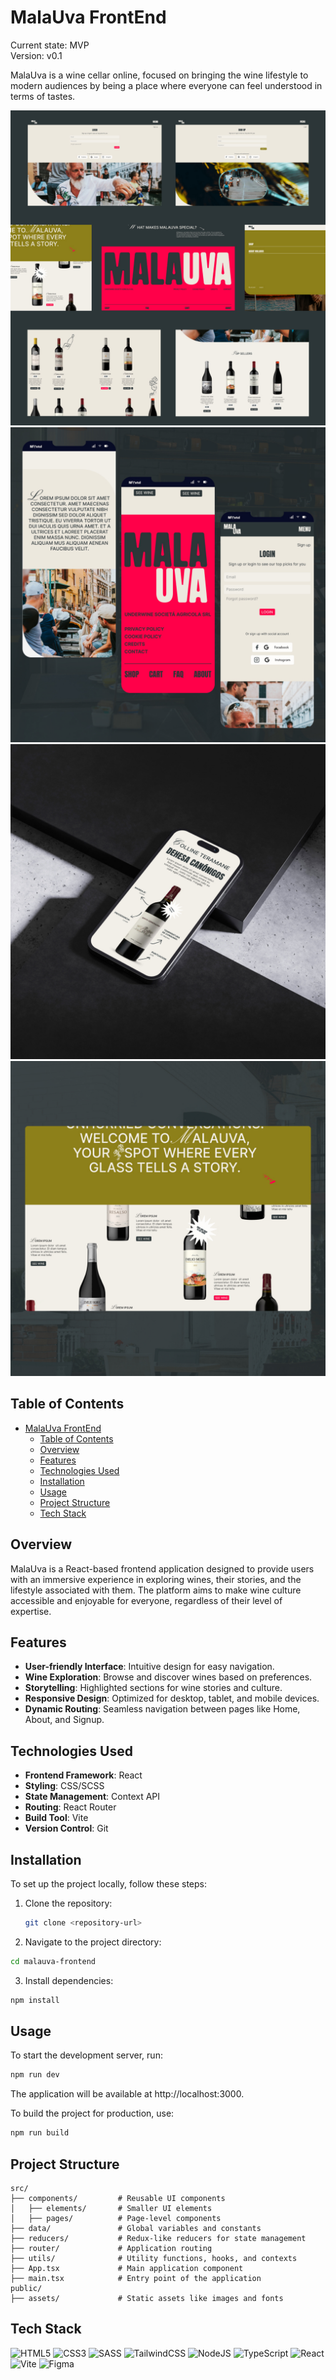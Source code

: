 # MalaUva FrontEnd

Current state: MVP  
Version: v0.1  

MalaUva is a wine cellar online, focused on bringing the wine lifestyle to modern audiences by being a place where everyone can feel understood in terms of tastes.

![alt text](public/reame_img/Mstd_RRSS_Instagram_MU_013.jpg)
![alt text](public/reame_img/Mstd_RRSS_Instagram_MU_007.jpg)
![alt text](public/reame_img/Mstd_RRSS_Instagram_MU_004.jpg)
![alt text](public/reame_img/Mstd_RRSS_Instagram_MU_008.jpg)


## Table of Contents
- [MalaUva FrontEnd](#malauva-frontend)
  - [Table of Contents](#table-of-contents)
  - [Overview](#overview)
  - [Features](#features)
  - [Technologies Used](#technologies-used)
  - [Installation](#installation)
  - [Usage](#usage)
  - [Project Structure](#project-structure)
  - [Tech Stack](#tech-stack)

## Overview
MalaUva is a React-based frontend application designed to provide users with an immersive experience in exploring wines, their stories, and the lifestyle associated with them. The platform aims to make wine culture accessible and enjoyable for everyone, regardless of their level of expertise.

## Features
- **User-friendly Interface**: Intuitive design for easy navigation.
- **Wine Exploration**: Browse and discover wines based on preferences.
- **Storytelling**: Highlighted sections for wine stories and culture.
- **Responsive Design**: Optimized for desktop, tablet, and mobile devices.
- **Dynamic Routing**: Seamless navigation between pages like Home, About, and Signup.

## Technologies Used
- **Frontend Framework**: React
- **Styling**: CSS/SCSS
- **State Management**: Context API
- **Routing**: React Router
- **Build Tool**: Vite
- **Version Control**: Git

## Installation
To set up the project locally, follow these steps:

1. Clone the repository:
   ```bash
   git clone <repository-url>
   ```

2. Navigate to the project directory:
```bash
cd malauva-frontend
```

3. Install dependencies: 
```bash
npm install
```

## Usage
To start the development server, run:

```bash
npm run dev
```
The application will be available at http://localhost:3000.

To build the project for production, use:

```bash
npm run build
```

## Project Structure
```
src/
├── components/         # Reusable UI components
│   ├── elements/       # Smaller UI elements
│   ├── pages/          # Page-level components
├── data/               # Global variables and constants
├── reducers/           # Redux-like reducers for state management
├── router/             # Application routing
├── utils/              # Utility functions, hooks, and contexts
├── App.tsx             # Main application component
├── main.tsx            # Entry point of the application
public/
├── assets/             # Static assets like images and fonts
```

## Tech Stack

![HTML5](https://img.shields.io/badge/html5-%23E34F26.svg?style=for-the-badge&logo=html5&logoColor=white)
![CSS3](https://img.shields.io/badge/css3-%231572B6.svg?style=for-the-badge&logo=css3&logoColor=white)
![SASS](https://img.shields.io/badge/SASS-hotpink.svg?style=for-the-badge&logo=SASS&logoColor=white)
![TailwindCSS](https://img.shields.io/badge/tailwindcss-%2338B2AC.svg?style=for-the-badge&logo=tailwind-css&logoColor=white)
![NodeJS](https://img.shields.io/badge/node.js-6DA55F?style=for-the-badge&logo=node.js&logoColor=white)
![TypeScript](https://img.shields.io/badge/typescript-%23007ACC.svg?style=for-the-badge&logo=typescript&logoColor=white)
![React](https://img.shields.io/badge/react-%2320232a.svg?style=for-the-badge&logo=react&logoColor=%2361DAFB)
![Vite](https://img.shields.io/badge/vite-%23646CFF.svg?style=for-the-badge&logo=vite&logoColor=white)
![Figma](https://img.shields.io/badge/figma-%23F24E1E.svg?style=for-the-badge&logo=figma&logoColor=white)